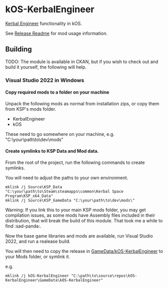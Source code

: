 # kOS-KerbalEngineer

[Kerbal Engineer](https://github.com/jrbudda/KerbalEngineer) functionality in kOS.

See [Release Readme](GameData/kOS-KerbalEngineer/README.md) for mod usage information.

## Building

TODO:
The module is available in CKAN, but if you wish to check out and build it yourself, the following will help.

### Visual Studio 2022 in Windows

#### Copy required mods to a folder on your machine
Unpack the following mods as normal from installation zips, or copy them from KSP's mods folder.

- KerbalEngineer
- kOS

These need to go somewhere on your machine, e.g. "C:\your\path\to\dev\mods\"

#### Create symlinks to KSP Data and Mod data.

From the root of the project, run the following commands to create symlinks.

You will need to adjust the paths to your own environment.

```
mklink /j Source\KSP_Data "C:\your\path\to\Steam\steamapps\common\Kerbal Space Program\KSP_x64_Data"
mklink /j Source\KSP_GameData "C:\your\path\to\dev\mods\"
```

Warning: If you link this to your main KSP mods folder, you may get compilation issues, as some mods
have Assembly files included in their distribution, that will break the build of this module.
That took me a while to find :sad-panda:.

Now the base game libraries and mods are available, run Visual Studio 2022, and run a realease build.

You will then need to copy the release in [GameData/kOS-KerbalEngineer](GameData/kOS-KerbalEngineer) to your Mods folder, or symlink it.

e.g.

```
mklink /j kOS-KerbalEngineer "C:\path\to\source\repos\kOS-KerbalEngineer\GameData\kOS-KerbalEngineer"
```